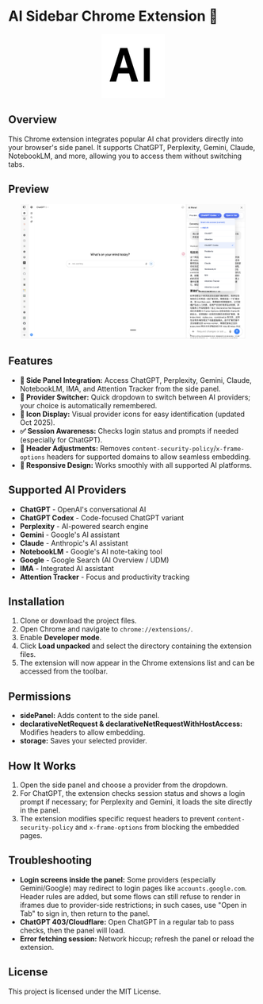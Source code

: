 
# AI Sidebar Chrome Extension 🤖

<div align="center">
  <img src="images/icon128.png" alt="AI Sidebar Logo" width="128">
</div>

## Overview

This Chrome extension integrates popular AI chat providers directly into your browser's side panel. It supports ChatGPT, Perplexity, Gemini, Claude, NotebookLM, and more, allowing you to access them without switching tabs.

## Preview

<div align="center">
  <img src="images/screenshot.png" alt="AI Sidebar Preview" width="90%">
</div>

## Features

- **🎯 Side Panel Integration:** Access ChatGPT, Perplexity, Gemini, Claude, NotebookLM, IMA, and Attention Tracker from the side panel.
- **🔄 Provider Switcher:** Quick dropdown to switch between AI providers; your choice is automatically remembered.
- **🎨 Icon Display:** Visual provider icons for easy identification (updated Oct 2025).
- **✅ Session Awareness:** Checks login status and prompts if needed (especially for ChatGPT).
- **🔧 Header Adjustments:** Removes `content-security-policy`/`x-frame-options` headers for supported domains to allow seamless embedding.
- **📱 Responsive Design:** Works smoothly with all supported AI platforms.

## Supported AI Providers

- **ChatGPT** - OpenAI's conversational AI
- **ChatGPT Codex** - Code-focused ChatGPT variant
- **Perplexity** - AI-powered search engine
- **Gemini** - Google's AI assistant
- **Claude** - Anthropic's AI assistant
- **NotebookLM** - Google's AI note-taking tool
- **Google** - Google Search (AI Overview / UDM)
- **IMA** - Integrated AI assistant
- **Attention Tracker** - Focus and productivity tracking

## Installation

1. Clone or download the project files.
2. Open Chrome and navigate to `chrome://extensions/`.
3. Enable **Developer mode**.
4. Click **Load unpacked** and select the directory containing the extension files.
5. The extension will now appear in the Chrome extensions list and can be accessed from the toolbar.

## Permissions

- **sidePanel:** Adds content to the side panel.
- **declarativeNetRequest & declarativeNetRequestWithHostAccess:** Modifies headers to allow embedding.
- **storage:** Saves your selected provider.

## How It Works

1. Open the side panel and choose a provider from the dropdown.
2. For ChatGPT, the extension checks session status and shows a login prompt if necessary; for Perplexity and Gemini, it loads the site directly in the panel.
3. The extension modifies specific request headers to prevent `content-security-policy` and `x-frame-options` from blocking the embedded pages.

## Troubleshooting

- **Login screens inside the panel:** Some providers (especially Gemini/Google) may redirect to login pages like `accounts.google.com`. Header rules are added, but some flows can still refuse to render in iframes due to provider-side restrictions; in such cases, use "Open in Tab" to sign in, then return to the panel.
- **ChatGPT 403/Cloudflare:** Open ChatGPT in a regular tab to pass checks, then the panel will load.
- **Error fetching session:** Network hiccup; refresh the panel or reload the extension.

 

## License

This project is licensed under the MIT License.
